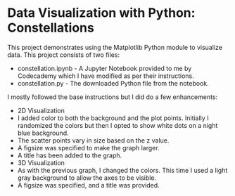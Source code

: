 # Data Visualization with Python: Constellations

This project demonstrates using the Matplotlib Python module to visualize data. This project consists of two files:

* constellation.ipynb - A Jupyter Notebook provided to me by Codecademy which I have modified as per their instructions.
* constellation.py - The downloaded Python file from the notebook.

I mostly followed the base instructions but I did do a few enhancements:
* 2D Visualization
 * I added color to both the background and the plot points. Initially I randomized the colors but then I opted to show white dots on a night blue background.
 * The scatter points vary in size based on the z value.
 * A figsize was specified to make the graph larger.
 * A title has been added to the graph.
* 3D Visualization
 * As with the previous graph, I changed the colors. This time I used a light gray background to allow the axes to be visible.
 * A figsize was specified, and a title was provided.

